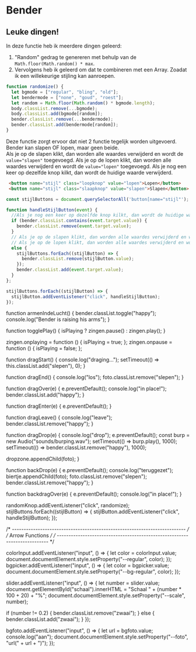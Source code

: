 # Bender

## Leuke dingen!
In deze functie heb ik meerdere dingen geleerd:
1. "Random" gedrag te genereren met behulp van de `Math.floor(Math.random() * max`. 
2. Vervolgens heb ik geleerd om dat te combineren met een Array. Zoadat ik een willekeurige stijling kan aanroepen.

```Javascript
function randomize() {
  let bgmode = ["regular", "bling", "old"];
  let bendermode = ["none", "goud", "roest"];
  let random = Math.floor(Math.random() * bgmode.length);
  body.classList.remove(...bgmode);
  body.classList.add(bgmode[random]);
  bender.classList.remove(...bendermode);
  bender.classList.add(bendermode[random]);
}
```
Deze functie zorgt ervoor dat niet 2 functie tegelijk worden uitgevoerd. Bender kan slapen OF lopen, maar geen beide.</br>
Als je op de slapen klikt, dan worden alle waardes verwijderd en wordt de `value="slapen"` toegevoegd. 
Als je op de lopen klikt, dan worden alle waardes verwijderd en wordt de `value="lopen"` toegevoegd.
Als je nog een keer op dezelfde knop kilkt, dan wordt de huidige waarde verwijderd.

```HTML
 <button name="stijl" class="loopknop" value="lopen">Lopen</button>
 <button name="stijl" class="slaapknop" value="slapen">Slapen</button>
```
```Javascript
const stijlButtons = document.querySelectorAll('button[name="stijl"');

function handleStijlButton(event) {
  //Als je nog een keer op dezelfde knop kilkt, dan wordt de huidige waarde verwijderd.
  if (bender.classList.contains(event.target.value)) {
    bender.classList.remove(event.target.value);
  } 
  // Als je op de slapen klikt, dan worden alle waardes verwijderd en wordt de `value="slapen"` toegevoegd. 
  // Als je op de lopen klikt, dan worden alle waardes verwijderd en wordt de `value="lopen"` toegevoegd.
  else {
    stijlButtons.forEach((stijlButton) => {
      bender.classList.remove(stijlButton.value);
    });
    bender.classList.add(event.target.value);
  }
};

stijlButtons.forEach((stijlButton) => {
  stijlButton.addEventListener("click", handleStijlButton);
});
````

function armenIndeLucht() {
  bender.classList.toggle("happy");
  console.log("Bender is raising his arms");
}

function togglePlay() {
  isPlaying ? zingen.pause() : zingen.play();
}

zingen.onplaying = function () {
  isPlaying = true;
};
zingen.onpause = function () {
  isPlaying = false;
};

function dragStart() {
  console.log("draging...");
  setTimeout(() => this.classList.add("slepen"), 0);
}

function dragEnd() {
  console.log("los");
  foto.classList.remove("slepen");
}

function dragOver(e) {
  e.preventDefault();
  console.log("in place!");
  bender.classList.add("happy");
}

function dragEnter(e) {
  e.preventDefault();
}

function dragLeave() {
  console.log("leave");
  bender.classList.remove("happy");
}

function dragDrop(e) {
  console.log("drop");
  e.preventDefault();
  const burp = new Audio("sounds/burping.wav");
  setTimeout(() => burp.play(), 1000);
  setTimeout(() => bender.classList.remove("happy"), 1000);

  dropzone.appendChild(foto);
}

function backDrop(e) {
  e.preventDefault();
  console.log("teruggezet");
  biertje.appendChild(foto);
  foto.classList.remove("slepen");
  bender.classList.remove("happy");
}

function backdragOver(e) {
  e.preventDefault();
  console.log("in place!");
}

randomKnop.addEventListener("click", randomize);
stijlButtons.forEach((stijlButton) => {
  stijlButton.addEventListener("click", handleStijlButton);
});

/* -------------------------------------------------------------------------- */
/*                               Arrow Functions                              */
/* -------------------------------------------------------------------------- */

colorInput.addEventListener("input", () => {
  let color = colorInput.value;
  document.documentElement.style.setProperty("--regular", color);
});
bgpicker.addEventListener("input", () => {
  let color = bgpicker.value;
  document.documentElement.style.setProperty("--bg-regular", color);
});

slider.addEventListener("input", () => {
  let number = slider.value;
  document.getElementById("schaal").innerHTML =
    "Schaal " + (number * 100 + 20) + "%";
  document.documentElement.style.setProperty("--scale", number);

  if (number != 0.2) {
    bender.classList.remove("zwaai");
  } else {
    bender.classList.add("zwaai");
  }
});

bgfoto.addEventListener("input", () => {
  let url = bgfoto.value;
  console.log("aan");
  document.documentElement.style.setProperty("--foto", "url(" + url + ")");
});
